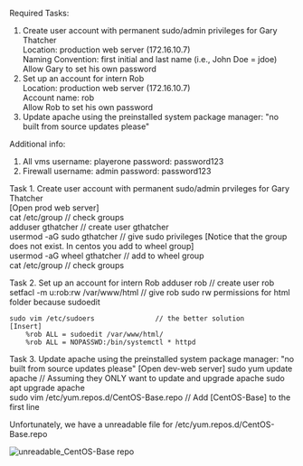 Required Tasks:
1. Create user account with permanent sudo/admin privileges for Gary Thatcher <br />
    Location: production web server (172.16.10.7) <br />
    Naming Convention: first initial and last name (i.e., John Doe = jdoe) <br />
    Allow Gary to set his own password <br />
2. Set up an account for intern Rob <br />
    Location: production web server (172.16.10.7) <br />
    Account name: rob <br />
    Allow Rob to set his own password <br />
3. Update apache using the preinstalled system package manager: "no built from source updates please" <br />

Additional info:
1. All vms 
   username: playerone
   password: password123
2. Firewall
   username: admin
   password: password123
      
Task 1. Create user account with permanent sudo/admin prvileges for Gary Thatcher <br />
    [Open prod web server] <br />
    cat /etc/group                  // check groups <br />
    adduser gthatcher               // create user gthatcher<br />
    usermod -aG sudo gthatcher      // give sudo privileges [Notice that the group does not exist. In centos you add to wheel group]  <br />
    usermod -aG wheel gthatcher     // add to wheel group<br />
    cat /etc/group                  // check groups<br />

Task 2. Set up an account for intern Rob 
    adduser rob                         // create user rob
    setfacl -m u:rob:rw /var/www/html   // give rob sudo rw permissions for html folder because sudoedit
    
    sudo vim /etc/sudoers               // the better solution
    [Insert]
        %rob ALL = sudoedit /var/www/html/
        %rob ALL = NOPASSWD:/bin/systemctl * httpd

Task 3. Update apache using the preinstalled system package manager: "no built from source updates please"
    [Open dev-web server]
    sudo yum update apache                      // Assuming they ONLY want to update and upgrade apache
    sudo apt upgrade apache               
    sudo vim /etc/yum.repos.d/CentOS-Base.repo // Add [CentOS-Base] to the first line
    
Unfortunately, we have a unreadable file for /etc/yum.repos.d/CentOS-Base.repo
    
   
![unreadable_CentOS-Base repo](https://user-images.githubusercontent.com/55419454/164584285-d409707d-72ab-4534-b043-150ca56a4e52.png)

